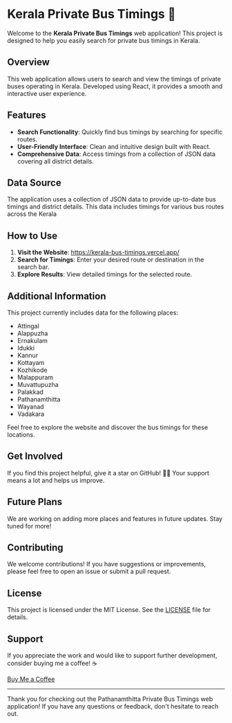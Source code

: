 # Kerala Private Bus Timings 🚌

Welcome to the **Kerala Private Bus Timings** web application! This project is designed to help you easily search for private bus timings in Kerala.

## Overview

This web application allows users to search and view the timings of private buses operating in Kerala. Developed using React, it provides a smooth and interactive user experience.

## Features

- **Search Functionality**: Quickly find bus timings by searching for specific routes.
- **User-Friendly Interface**: Clean and intuitive design built with React.
- **Comprehensive Data**: Access timings from a collection of JSON data covering all district details.

## Data Source

The application uses a collection of JSON data to provide up-to-date bus timings and district details. This data includes timings for various bus routes across the Kerala

## How to Use

1. **Visit the Website**: https://kerala-bus-timings.vercel.app/
2. **Search for Timings**: Enter your desired route or destination in the search bar.
3. **Explore Results**: View detailed timings for the selected route.

## Additional Information

This project currently includes data for the following places:

- Attingal
- Alappuzha
- Ernakulam
- Idukki
- Kannur
- Kottayam
- Kozhikode
- Malappuram
- Muvattupuzha
- Palakkad
- Pathanamthitta
- Wayanad
- Vadakara

Feel free to explore the website and discover the bus timings for these locations.

## Get Involved

If you find this project helpful, give it a star on GitHub! 🌟😉 Your support means a lot and helps us improve.

## Future Plans

We are working on adding more places and features in future updates. Stay tuned for more!

## Contributing

We welcome contributions! If you have suggestions or improvements, please feel free to open an issue or submit a pull request.

## License

This project is licensed under the MIT License. See the [LICENSE](LICENSE) file for details.

## Support

If you appreciate the work and would like to support further development, consider buying me a coffee! ☕

[Buy Me a Coffee](https://buymeacoffee.com/albinsabu)

---

Thank you for checking out the Pathanamthitta Private Bus Timings web application! If you have any questions or feedback, don't hesitate to reach out.
